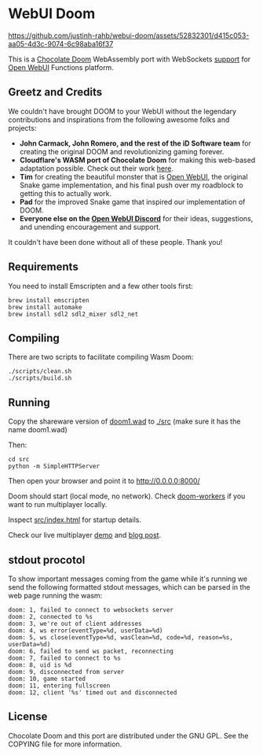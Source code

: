 # WebUI Doom

https://github.com/justinh-rahb/webui-doom/assets/52832301/d415c053-aa05-4d3c-9074-6c98aba16f37

This is a [Chocolate Doom][1] WebAssembly port with WebSockets [support][4] for [Open WebUI](https://github.com/open-webui/open-webui) Functions platform.

## Greetz and Credits

We couldn't have brought DOOM to your WebUI without the legendary contributions and inspirations from the following awesome folks and projects:

- **John Carmack, John Romero, and the rest of the iD Software team** for creating the original DOOM and revolutionizing gaming forever.
- **Cloudflare's WASM port of Chocolate Doom** for making this web-based adaptation possible. Check out their work [here](https://github.com/cloudflare/doom-wasm).
- **Tim** for creating the beautiful monster that is [Open WebUI](http://github.com/open-webui/open-webui), the original Snake game implementation, and his final push over my roadblock to getting this to actually work.
- **Pad** for the improved Snake game that inspired our implementation of DOOM.
- **Everyone else on the [Open WebUI Discord](https://discord.gg/5rJgQTnV4s)** for their ideas, suggestions, and unending encouragement and support.

It couldn't have been done without all of these people. Thank you!

## Requirements

You need to install Emscripten and a few other tools first:

```
brew install emscripten
brew install automake
brew install sdl2 sdl2_mixer sdl2_net
```

## Compiling

There are two scripts to facilitate compiling Wasm Doom:

```
./scripts/clean.sh
./scripts/build.sh
```

## Running

Copy the shareware version of [doom1.wad][3] to [./src][9] (make sure it has the name doom1.wad)

Then:

```
cd src
python -m SimpleHTTPServer
```

Then open your browser and point it to http://0.0.0.0:8000/

Doom should start (local mode, no network). Check [doom-workers][8] if you want to run multiplayer locally.

Inspect [src/index.html][6] for startup details.

Check our live multiplayer [demo][5] and [blog post][7].

## stdout procotol

To show important messages coming from the game while it's running we send the following formatted stdout messages, which can be parsed in the web page running the wasm:

```
doom: 1, failed to connect to websockets server
doom: 2, connected to %s
doom: 3, we're out of client addresses
doom: 4, ws error(eventType=%d, userData=%d)
doom: 5, ws close(eventType=%d, wasClean=%d, code=%d, reason=%s, userData=%d)
doom: 6, failed to send ws packet, reconnecting
doom: 7, failed to connect to %s
doom: 8, uid is %d
doom: 9, disconnected from server
doom: 10, game started
doom: 11, entering fullscreen
doom: 12, client '%s' timed out and disconnected
```

## License

Chocolate Doom and this port are distributed under the GNU GPL. See the COPYING file for more information.

[1]: https://github.com/chocolate-doom/chocolate-doom
[2]: https://emscripten.org/
[3]: https://doomwiki.org/wiki/DOOM1.WAD
[4]: src/net_websockets.c
[5]: https://silentspacemarine.com
[6]: src/index.html
[7]: https://blog.cloudflare.com/doom-multiplayer-workers
[8]: https://github.com/cloudflare/doom-workers
[9]: src

